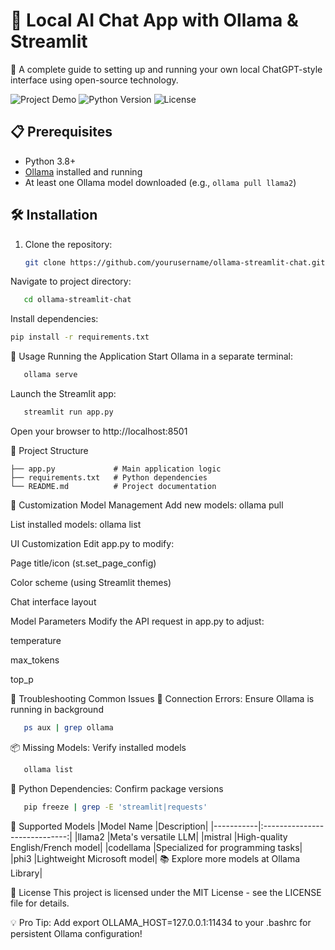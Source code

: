 # 🚀 Local AI Chat App with Ollama & Streamlit

🤖 A complete guide to setting up and running your own local ChatGPT-style interface using open-source technology.

![Project Demo](https://img.shields.io/badge/Demo-Local_AI_Chat-blue) 
![Python Version](https://img.shields.io/badge/Python-3.8%2B-green)
![License](https://img.shields.io/badge/License-MIT-yellow)

## 📋 Prerequisites

- Python 3.8+
- [Ollama](https://ollama.ai/) installed and running
- At least one Ollama model downloaded (e.g., `ollama pull llama2`)

## 🛠️ Installation

1. Clone the repository:
   ```bash
   git clone https://github.com/yourusername/ollama-streamlit-chat.git
   ```
Navigate to project directory:

```bash
   cd ollama-streamlit-chat
```
Install dependencies:

   ```bash
   pip install -r requirements.txt
```

🚀 Usage
Running the Application
Start Ollama in a separate terminal:

```bash
   ollama serve
```
Launch the Streamlit app:

```bash
   streamlit run app.py
```
Open your browser to http://localhost:8501

📂 Project Structure
```
├── app.py             # Main application logic
├── requirements.txt   # Python dependencies
└── README.md          # Project documentation
```
🔧 Customization
Model Management
Add new models: ollama pull <model-name>

List installed models: ollama list

UI Customization
Edit app.py to modify:

Page title/icon (st.set_page_config)

Color scheme (using Streamlit themes)

Chat interface layout

Model Parameters
Modify the API request in app.py to adjust:

temperature

max_tokens

top_p

🚨 Troubleshooting
Common Issues
🔌 Connection Errors: Ensure Ollama is running in background

```bash
   ps aux | grep ollama
```
📦 Missing Models: Verify installed models

```bash
   ollama list
```
🐍 Python Dependencies: Confirm package versions

```bash
   pip freeze | grep -E 'streamlit|requests'
```
🤖 Supported Models
|Model Name	|Description|
|-----------|:-----------------------------:|
|llama2	|Meta's versatile LLM|
|mistral	|High-quality English/French model|
|codellama	|Specialized for programming tasks|
|phi3	|Lightweight Microsoft model|
📚 Explore more models at Ollama Library|

📄 License
This project is licensed under the MIT License - see the LICENSE file for details.

💡 Pro Tip: Add export OLLAMA_HOST=127.0.0.1:11434 to your .bashrc for persistent Ollama configuration!
